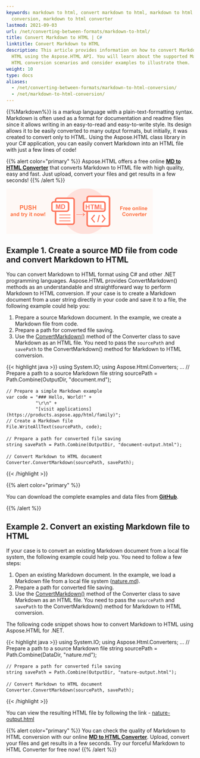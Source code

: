 ```yaml
---
keywords: markdown to html, convert markdown to html, markdown to html
  conversion, markdown to html converter
lastmod: 2021-09-03
url: /net/converting-between-formats/markdown-to-html/
title: Convert Markdown to HTML | C#
linktitle: Convert Markdown to HTML
description: This article provides information on how to convert Markdown to
  HTML using the Aspose.HTML API. You will learn about the supported Markdown to
  HTML conversion scenarios and consider examples to illustrate them.
weight: 10
type: docs
aliases:
  - /net/converting-between-formats/markdown-to-html-conversion/
  - /net/markdown-to-html-conversion/
---
```


<link href="./../../style.css" rel="stylesheet" type="text/css" />

{{%Markdown%}} is a markup language with a plain-text-formatting syntax. Markdown is often used as a format for documentation and readme files since it allows writing in an easy-to-read and easy-to-write style. Its design allows it to be easily converted to many output formats, but initially, it was created to convert only to HTML. Using the Aspose.HTML class library in your C# application, you can easily convert Markdown into an HTML file with just a few lines of code!

{{% alert color="primary" %}}
Aspose.HTML offers a free online <a href="https://products.aspose.app/html/en/conversion/md-to-html" target="_blank">**MD to HTML Converter**</a> that converts Markdown to HTML file with high quality, easy and fast. Just upload, convert your files and get results in a few seconds!
{{% /alert %}}

<a href="https://products.aspose.app/html/en/conversion/md-to-html" target="_blank">![Text "Banner MD to HTML Converter"](md-to-html.png#center)</a>

## **Example 1. Create a source MD file from code and convert Markdown to HTML**
You can convert Markdown to HTML format using C# and other .NET programming languages. Aspose.HTML provides  ConvertMarkdown() methods as an understandable and straightforward way to perform Markdown to HTML conversion. If your case is to create a Markdown document from a user string directly in your code and save it to a file, the following example could help you: 

1. Prepare a source Markdown document. In the example, we create a Markdown file from code. 
1. Prepare a path for converted file saving. 
1. Use the [ConvertMarkdown()](https://apireference.aspose.com/html/net/aspose.html.converters.converter/convertmarkdown/methods/7) method of the Converter class to save Markdown as an HTML file. You need to pass the `sourcePath` and `savePath` to the ConvertMarkdown() method for Markdown to HTML conversion.

{{< highlight java >}}
using System.IO;
using Aspose.Html.Converters;
...
    // Prepare a path to a source Markdown file
    string sourcePath = Path.Combine(OutputDir, "document.md");

    // Prepare a simple Markdown example
    var code = "### Hello, World!" +
               "\r\n" +
               "[visit applications](https://products.aspose.app/html/family)";
    // Create a Markdown file
    File.WriteAllText(sourcePath, code);
    
    // Prepare a path for converted file saving 
    string savePath = Path.Combine(OutputDir, "document-output.html");
    
    // Convert Markdown to HTML document
    Converter.ConvertMarkdown(sourcePath, savePath);

{{< /highlight >}}

{{% alert color="primary" %}} 

You can download the complete examples and data files from [**GitHub**](https://github.com/aspose-html/Aspose.HTML-Documentation/tree/main/content/tests-net).

{{% /alert %}}

## **Example 2. Convert an existing Markdown file to HTML**
If your case is to convert an existing Markdown document from a local file system, the following example could help you. You need to follow a few steps:

1. Open an existing Markdown document. In the example, we load a Markdown file from a local file system ([nature.md](https://github.com/aspose-html/Aspose.HTML-Documentation/blob/oa_conversion/content/tests-net/tests-data/nature.md)). 
1. Prepare a path for converted file saving. 
1. Use the [ConvertMarkdown()](https://apireference.aspose.com/html/net/aspose.html.converters.converter/convertmarkdown/methods/7) method of the Converter class to save Markdown as an HTML file. You need to pass the `sourcePath` and `savePath` to the ConvertMarkdown() method for Markdown to HTML conversion.

The following code snippet shows how to convert Markdown to HTML using Aspose.HTML for .NET.

{{< highlight java >}}
using System.IO;
using Aspose.Html.Converters;
...
    // Prepare a path to a source Markdown file
    string sourcePath = Path.Combine(DataDir, "nature.md");

    // Prepare a path for converted file saving 
    string savePath = Path.Combine(OutputDir, "nature-output.html");
    
    // Convert Markdown to HTML document
    Converter.ConvertMarkdown(sourcePath, savePath);
{{< /highlight >}}

You can view the resulting HTML file by following the link - [nature-output.html](/html/net/converting-between-formats/markdown-to-html/nature-output.html) 

{{% alert color="primary" %}} 
You can check the quality of Markdown to HTML conversion with our online [**MD to HTML Converter**](https://products.aspose.app/html/en/conversion/md-to-html). Upload, convert your files and get results in a few seconds. Try our forceful Markdown to HTML Converter for free now!
{{% /alert %}}
